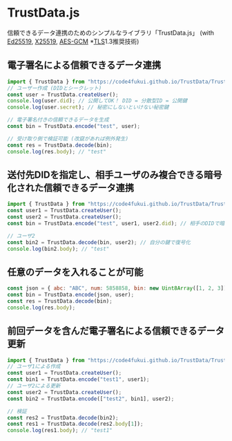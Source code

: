 # TrustData.js

信頼できるデータ連携のためのシンプルなライブラリ「TrustData.js」 (with [Ed25519](https://ja.wikipedia.org/wiki/%E3%82%A8%E3%83%89%E3%83%AF%E3%83%BC%E3%82%BA%E6%9B%B2%E7%B7%9A%E3%83%87%E3%82%B8%E3%82%BF%E3%83%AB%E7%BD%B2%E5%90%8D%E3%82%A2%E3%83%AB%E3%82%B4%E3%83%AA%E3%82%BA%E3%83%A0), [X25519](https://ja.wikipedia.org/wiki/Curve25519), [AES-GCM](https://ja.wikipedia.org/wiki/Galois/Counter_Mode) *[TLS](https://ja.wikipedia.org/wiki/Transport_Layer_Security)1.3推奨技術)

## 電子署名による信頼できるデータ連携

```js
import { TrustData } from "https://code4fukui.github.io/TrustData/TrustData.js";
// ユーザー作成 (DIDとシークレット)
const user = TrustData.createUser();
console.log(user.did); // 公開してOK！ DID = 分散型ID = 公開鍵
console.log(user.secret); // 秘密にしないといけない秘密鍵

// 電子署名付きの信頼できるデータを生成
const bin = TrustData.encode("test", user);

// 受け取り側で検証可能 (改竄があれば例外発生)
const res = TrustData.decode(bin);
console.log(res.body); // "test"
```

## 送付先DIDを指定し、相手ユーザのみ複合できる暗号化された信頼できるデータ連携

```js
import { TrustData } from "https://code4fukui.github.io/TrustData/TrustData.js";
const user1 = TrustData.createUser();
const user2 = TrustData.createUser();
const bin = TrustData.encode("test", user1, user2.did); // 相手のDIDで暗号化

// ユーザ2
const bin2 = TrustData.decode(bin, user2); // 自分の鍵で復号化
console.log(bin2.body); // "test"
```

## 任意のデータを入れることが可能

```js
const json = { abc: "ABC", num: 5858858, bin: new Uint8Array([1, 2, 3])};
const bin = TrustData.encode(json, user);
const res = TrustData.decode(bin);
console.log(res.body);
```

## 前回データを含んだ電子署名による信頼できるデータ更新

```js
import { TrustData } from "https://code4fukui.github.io/TrustData/TrustData.js";
// ユーザ1による作成
const user1 = TrustData.createUser();
const bin1 = TrustData.encode("test1", user1);
// ユーザ2による更新
const user2 = TrustData.createUser();
const bin2 = TrustData.encode(["test2", bin1], user2);

// 検証
const res2 = TrustData.decode(bin2);
const res1 = TrustData.decode(res2.body[1]);
console.log(res1.body); // "test1"
```
